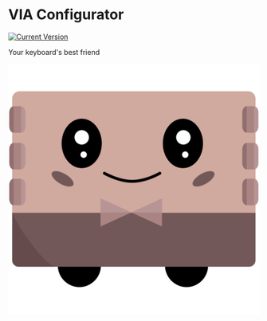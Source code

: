 # VIA Configurator

[![Current Version](https://img.shields.io/github/tag/the-via/releases.svg)](https://github.com/the-via/releases/tags)

Your keyboard's best friend

![](https://raw.githubusercontent.com/the-via/website/master/static/img/icon.png)